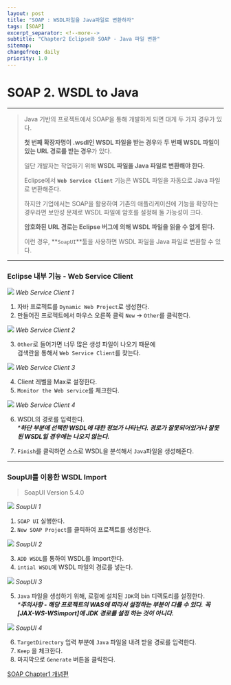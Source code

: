 ```yaml
---
layout: post
title: "SOAP : WSDL파일을 Java파일로 변환하자"
tags: [SOAP]
excerpt_separator: <!--more-->
subtitle: "Chapter2 Eclipse와 SOAP - Java 파일 변환"
sitemap:
changefreq: daily
priority: 1.0
---
```


<!--more-->

# SOAP 2. WSDL to Java

---

> Java 기반의 프로젝트에서
> SOAP을 통해 개발하게 되면 대게 두 가지 경우가 있다.
>
>  **첫 번째 확장자명이 .wsdl인 WSDL 파일을 받는 경우**와
>  **두 번째 WSDL 파일이 있는 URL 경로를 받는 경우**가 있다.
>
>  일단 개발자는 작업하기 위해 **WSDL 파일을 Java 파일로 변환해야 한다.**
>
>  Eclipse에서 **`Web Service Client`** 기능은 WSDL 파일을 자동으로 Java 파일로 변환해준다.
>
>  하지만 기업에서는 SOAP을 활용하여 기존의 애플리케이션에 기능을 확장하는 경우라면
>  보안성 문제로 WSDL 파일에 암호를 설정해 둘 가능성이 크다.
>
>  **암호화된 URL 경로는 Eclipse 버그에 의해 WSDL 파일을 읽을 수 없게 된다.**
>
>  이런 경우,
>  **`SoapUI`**툴을 사용하면 WSDL 파일을 Java 파일로 변환할 수 있다.

---

### Eclipse 내부 기능 - Web Service Client

<img src="/md/img/SOAP/WSC1.png">
<em>Web Service Client 1</em>

1) 자바 프로젝트를 `Dynamic Web Project`로 생성한다.<br/>
2) 만들어진 프로젝트에서 마우스 오른쪽 클릭 `New` -> `Other`를 클릭한다.

<img src="/md/img/SOAP/WSC2.png">
<em>Web Service Client 2</em>

3) `Other`로 들어가면 너무 많은 생성 파일이 나오기 때문에<br/>
검색란을 통해서 `Web Service Client`를 찾는다.

<img src="/md/img/SOAP/WSC3.png">
<em>Web Service Client 3</em>

4) Client 레벨을 Max로 설정한다.<br/>
5) `Monitor the Web service`를 체크한다.

<img src="/md/img/SOAP/WSC4.png">
<em>Web Service Client 4</em>

6) WSDL의 경로를 입력한다.<br/>
_***하단 부분에 선택한 WSDL에 대한 정보가 나타난다. 경로가 잘못되어있거나 잘못된 WSDL일 경우에는 나오지 않는다.**_<br/>

7) `Finish`를 클릭하면 스스로 WSDL을 분석해서 `Java`파일을 생성해준다.

---

### SoupUI를 이용한 WSDL Import

>SoapUI Version 5.4.0

<img src="/md/img/SOAP/SUI1.png">
<em>SoupUI 1</em>

1) `SOAP UI` 실행한다. <br/>
2) `New SOAP Project`를 클릭하여 프로젝트를 생성한다.

<img src="/md/img/SOAP/SUI2.png">
<em>SoupUI 2</em>

3) `ADD WSDL`를 통하여 WSDL를 Import한다.<br/>
4) `intial WSDL`에 WSDL 파일의 경로를 넣는다.

<img src="/md/img/SOAP/SUI3.png">
<em>SoupUI 3</em>

5) `Java` 파일을 생성하기 위해, 로컬에 설치된 `JDK`의 bin 디렉토리를 설정한다.<br/>
_***주의사항 - 해당 프로젝트의 WAS에 따라서 설정하는 부분이 다를 수 있다.**_
_**꼭 [JAX-WS-WSimport]에 JDK 경로를 설정 하는 것이 아니다.**_<br/>

<img src="/md/img/SOAP/SUI4.png">
<em>SoupUI 4</em>

6) `TargetDirectory` 입력 부분에 `Java` 파일을 내려 받을 경로를 입력한다.<br/>
7) `Keep` 을 체크한다.<br/>
7) 마지막으로 `Generate` 버튼을 클릭한다.<br/>

<a href="https://gmun.github.io/2018/03/08/SOAP1.html">SOAP Chapter1 개념편</a>